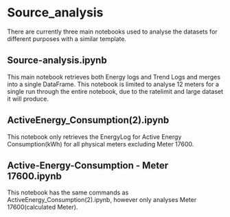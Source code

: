 # Source_analysis

There are currently three main notebooks used to analyse the datasets for different purposes with a similar template.

## Source-analysis.ipynb
This main notebook retrieves both Energy logs and Trend Logs and merges into a single DataFrame.
This notebook is limited to analyse 12 meters for a single run through the entire notebook, due to the ratelimit and large dataset it will produce. 

## ActiveEnergy_Consumption(2).ipynb
This notebook only retrieves the EnergyLog for Active Energy Consumption(kWh) for all physical meters excluding Meter 17600. 

## Active-Energy-Consumption - Meter 17600.ipynb
This notebook has the same commands as ActiveEnergy_Consumption(2).ipynb, however only analyses Meter 17600(calculated Meter). 
